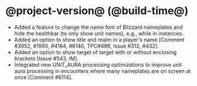 # @project-version@ (@build-time@)

* Added a feature to change the name font of Blizzard nameplates and hide the healthbar (to only show unit names), e.g., while in instances.
* Added an option to show title and realm in a player's name [Comment #3952, #1995, #4164, #6140, TPC#496, Issue #312, #432].
* Added an option to show target of target with or without enclosing brackets [Issue #543, IM].
* Integrated new UNIT_AURA processing optimizations to improve unit aura processing in encounters where many nameplates are on screen at once [Comment #6114]. 
